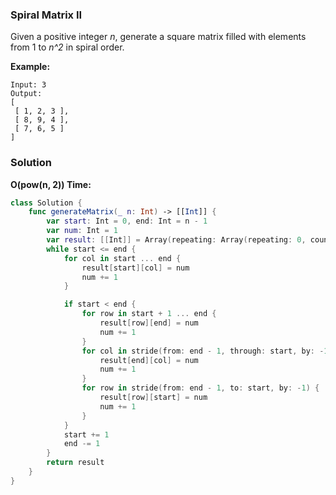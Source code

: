 
### Spiral Matrix II

Given a positive integer *n*, generate a square matrix filled with elements from 1 to *n^2* in spiral order.

__Example:__
```
Input: 3
Output:
[
 [ 1, 2, 3 ],
 [ 8, 9, 4 ],
 [ 7, 6, 5 ]
]
```

### Solution
__O(pow(n, 2)) Time:__
```Swift
class Solution {
    func generateMatrix(_ n: Int) -> [[Int]] {
        var start: Int = 0, end: Int = n - 1
        var num: Int = 1
        var result: [[Int]] = Array(repeating: Array(repeating: 0, count: n), count: n)
        while start <= end {
            for col in start ... end {
                result[start][col] = num
                num += 1
            }

            if start < end {
                for row in start + 1 ... end {
                    result[row][end] = num
                    num += 1
                }
                for col in stride(from: end - 1, through: start, by: -1) {
                    result[end][col] = num
                    num += 1
                }
                for row in stride(from: end - 1, to: start, by: -1) {
                    result[row][start] = num
                    num += 1
                }
            }
            start += 1
            end -= 1
        }
        return result
    }
}
```